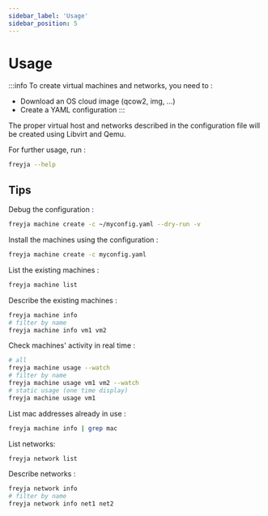 ```yaml
---
sidebar_label: 'Usage'
sidebar_position: 5
---
```


# Usage

:::info
To create virtual machines and networks, you need to :

* Download an OS cloud image (qcow2, img, ...)
* Create a YAML configuration
:::

The proper virtual host and networks described in the configuration file will be created using Libvirt and Qemu.

For further usage, run :

```sh
freyja --help
```

## Tips

Debug the configuration :

```sh
freyja machine create -c ~/myconfig.yaml --dry-run -v
```

Install the machines using the configuration :

```sh
freyja machine create -c myconfig.yaml
```

List the existing machines :

```sh
freyja machine list
```

Describe the existing machines :

```sh
freyja machine info
# filter by name
freyja machine info vm1 vm2
```

Check machines' activity in real time :

```sh
# all
freyja machine usage --watch
# filter by name
freyja machine usage vm1 vm2 --watch
# static usage (one time display)
freyja machine usage vm1
```

List mac addresses already in use :

```sh
freyja machine info | grep mac
```

List networks:

```sh
freyja network list
```

Describe networks :

```sh
freyja network info 
# filter by name
freyja network info net1 net2
```